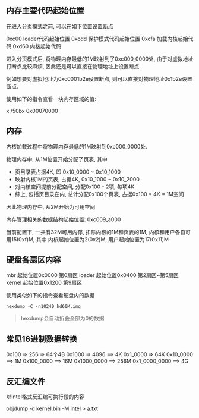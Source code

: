 




内存主要代码起始位置
------------------------------

在进入分页模式之前, 可以在如下位置设置断点

0xc00  loader代码起始位置
0xcdd 保护模式代码起始位置
0xcfa 加载内核起始代码
0xd60 内核起始代码

进入分页模式后, 将物理内存最低的1M映射到了0xc000_0000处, 由于对虚拟地址打断点比较麻烦, 因此还是可以直接在物理地址上设置断点. 

例如想要对虚拟地址为0xc0001b2e设置断点, 则可以直接对物理地址0x1b2e设置断点.


使用如下的指令查看一块内存区域的值:

x /50bx 0x00070000




内存
---------------

内核加载过程中将物理内存最低的1M映射到0xc000_0000处.

物理内存中, 从1M位置开始分配了页表, 其中
- 页目录表占据4K, 即 0x10_0000 ~ 0x10_1000 
- 映射内核1M的页表, 占据4K, 0x10_1000 ~ 0x10_2000
- 对内核空间提前分配空间, 分配0x100 - 2项, 每项4K
- 综上, 包括页目录在内, 总计分配0x100个页表, 占据0x100 * 4K = 1M空间

因此物理内存中, 从2M开始为可用空间

内存管理相关的数据结构起始位置: 0xc009_a000 

当前配置下, 一共有32M可用内存, 扣除内核的1M和页表的1M,  内核和用户各自可用15(0xf)M, 其中
内核起始位置为2(0x2)M, 用户起始位置为17(0x11)M



硬盘各扇区内容
----------------------

mbr        起始位置0x0000  第0扇区
loader     起始位置0x0400  第2扇区~第5扇区
kernel     起始位置0x1200  第9扇区


使用类似如下的指令查看硬盘内的数据

```
hexdump -C -n10240 hd60M.img 
```

> hexdump会自动折叠全部为0的数据


常见16进制数据转换
-----------------------------

0x100  => 256 => 64个4B
0x1000 => 4096 ==> 4K
0x1_0000 => 64K
0x10_0000 ==> 1M
0x100_0000 ==> 16M
0x1000_0000 ==> 256M
0x1_0000_0000 ==> 4G


反汇编文件
------------------

以Intel格式反汇编可执行段的内容

objdump -d kernel.bin -M intel > a.txt